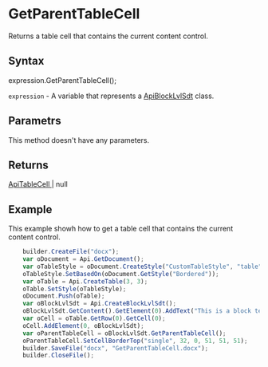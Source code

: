# GetParentTableCell

Returns a table cell that contains the current content control.

## Syntax

expression.GetParentTableCell();

`expression` - A variable that represents a [ApiBlockLvlSdt](../ApiBlockLvlSdt.md) class.

## Parametrs

This method doesn't have any parameters.

## Returns

[ApiTableCell ](../../ApiTableCell/ApiTableCell.md) &#124; null

## Example

This example showh how to get a table cell that contains the current content control.

```javascript
	builder.CreateFile("docx");
	var oDocument = Api.GetDocument();
	var oTableStyle = oDocument.CreateStyle("CustomTableStyle", "table");
	oTableStyle.SetBasedOn(oDocument.GetStyle("Bordered"));
	var oTable = Api.CreateTable(3, 3);
	oTable.SetStyle(oTableStyle);
	oDocument.Push(oTable);
	var oBlockLvlSdt = Api.CreateBlockLvlSdt();
	oBlockLvlSdt.GetContent().GetElement(0).AddText("This is a block text content control.");
	var oCell = oTable.GetRow(0).GetCell(0);
	oCell.AddElement(0, oBlockLvlSdt);
	var oParentTableCell = oBlockLvlSdt.GetParentTableCell();
	oParentTableCell.SetCellBorderTop("single", 32, 0, 51, 51, 51);
	builder.SaveFile("docx", "GetParentTableCell.docx");
	builder.CloseFile();
```